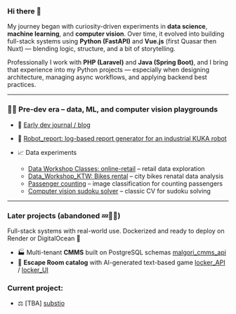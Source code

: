 ### Hi there 👋

My journey began with curiosity-driven experiments in **data science**, **machine learning**, and **computer vision**. Over time, it evolved into building full-stack systems using **Python (FastAPI)** and **Vue.js** (first Quasar then Nuxt) — blending logic, structure, and a bit of storytelling.

Professionally I work with **PHP (Laravel)** and **Java (Spring Boot)**, and I bring that experience into my Python projects — especially when designing architecture, managing async workflows, and applying backend best practices.

---

### 👨‍💻 Pre-dev era – data, ML, and computer vision playgrounds

- 📔 [Early dev journal / blog](https://mgurg.github.io/)

- 🦾 [Robot_report: log-based report generator for an industrial KUKA robot](https://github.com/mgurg/Robot_report)

- 📈 Data experiments  
  - [Data Workshop Classes: online-retail](https://github.com/mgurg/DW-online-retail) – retail data exploration  
  - [Data_Workshop_KTW: Bikes rental](https://github.com/mgurg/DWC_KTW) – city bikes renatal data analysis  
  - [Passenger counting](https://github.com/mgurg/APC) – image classification for counting passengers 
  - [Computer vision sudoku solver](https://github.com/mgurg/py_sudoku) – classic CV for sudoku solving

---

### Later projects (abandoned 💤😮‍💨) 
Full-stack systems with real-world use. Dockerized and ready to deploy on Render or DigitalOcean 🚀

- 🏭 Multi-tenant **CMMS** built on PostgreSQL schemas  [malgori_cmms_api](https://github.com/mgurg/malgori_cmms_api)
- 🚪 **Escape Room catalog** with AI-generated text-based game  [locker_API](https://github.com/mgurg/lockerAPI) /  [locker_UI](https://github.com/mgurg/lockerNUI)

### Current project:
 - ⚖️ [TBA] [substio](https://github.com/mgurg/substio_app)
